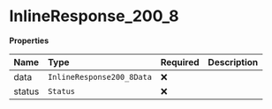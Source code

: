 # InlineResponse_200_8

**Properties**

| Name   | Type                      | Required | Description |
| :----- | :------------------------ | :------- | :---------- |
| data   | `InlineResponse200_8Data` | ❌       |             |
| status | `Status`                  | ❌       |             |
